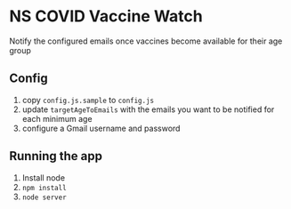 # NS COVID Vaccine Watch

Notify the configured emails once vaccines become available for their age group

## Config

1. copy `config.js.sample` to `config.js`
2. update `targetAgeToEmails` with the emails you want to be notified for each minimum age
3. configure a Gmail username and password

## Running the app

1. Install node
2. `npm install`
3. `node server`